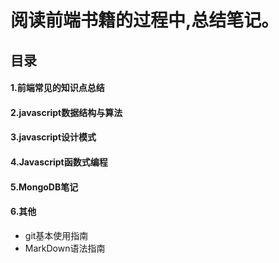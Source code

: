 # 阅读前端书籍的过程中,总结笔记。 

## 目录


#### 1.前端常见的知识点总结
#### 2.javascript数据结构与算法 
#### 3.javascript设计模式
#### 4.Javascript函数式编程
#### 5.MongoDB笔记
#### 6.其他
- git基本使用指南
- MarkDown语法指南